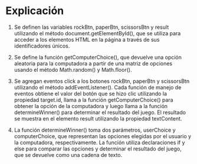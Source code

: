 
# Explicación

1. Se definen las variables rockBtn, paperBtn, scissorsBtn y result utilizando el método document.getElementById(), que se utiliza para acceder a los elementos HTML en la página a través de sus identificadores únicos.

2. Se define la función getComputerChoice(), que devuelve una opción aleatoria para la computadora a partir de una matriz de opciones usando el método Math.random() y Math.floor().

3. Se agregan eventos click a los botones rockBtn, paperBtn y scissorsBtn utilizando el método addEventListener(). Cada función de manejo de eventos obtiene el valor del botón que se hizo clic utilizando la propiedad target.id, llama a la función getComputerChoice() para obtener la opción de la computadora y luego llama a la función determineWinner() para determinar el resultado del juego. El resultado se muestra en el elemento result utilizando la propiedad textContent.

4. La función determineWinner() toma dos parámetros, userChoice y computerChoice, que representan las opciones elegidas por el usuario y la computadora, respectivamente. La función utiliza declaraciones if y else para comparar las opciones y determinar el resultado del juego, que se devuelve como una cadena de texto. 